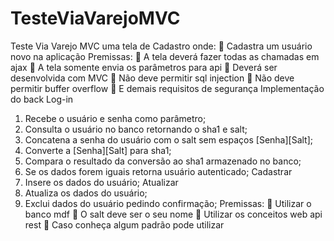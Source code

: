 # TesteViaVarejoMVC
Teste Via Varejo MVC
uma tela de Cadastro onde:
 Cadastra um usuário novo na aplicação
Premissas:
 A tela deverá fazer todas as chamadas em ajax
 A tela somente envia os parâmetros para api
 Deverá ser desenvolvida com MVC
 Não deve permitir sql injection
 Não deve permitir buffer overflow
 E demais requisitos de segurança
Implementação do back
Log-in
1) Recebe o usuário e senha como parâmetro;
2) Consulta o usuário no banco retornando o sha1 e salt;
3) Concatena a senha do usuário com o salt sem espaços [Senha][Salt];
4) Converte a [Senha][Salt] para sha1;
5) Compara o resultado da conversão ao sha1 armazenado no banco;
6) Se os dados forem iguais retorna usuário autenticado;
Cadastrar
1) Insere os dados do usuário;
Atualizar
1) Atualiza os dados do usuário;
2) Exclui dados do usuário pedindo confirmação;
Premissas:
 Utilizar o banco mdf
 O salt deve ser o seu nome
 Utilizar os conceitos web api rest
 Caso conheça algum padrão pode utilizar
